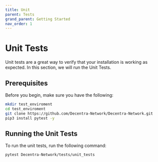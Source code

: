```yaml
---
title: Unit
parent: Tests
grand_parent: Getting Started
nav_order: 1
---
```


# Unit Tests
Unit tests are a great way to verify that your installation is working as expected. In this section, we will run the Unit Tests.

## Prerequisites
Before you begin, make sure you have the following:

```bash
mkdir test_enviroment
cd test_enviroment
git clone https://github.com/Decentra-Network/Decentra-Network.git
pip3 install pytest -y
```

## Running the Unit Tests
To run the unit tests, run the following command:

```bash
pytest Decentra-Network/tests/unit_tests
```